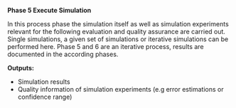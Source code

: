 **Phase 5 Execute Simulation**

In this process phase the simulation itself as well as simulation experiments relevant for the following evaluation and quality assurance are carried out. Single simulations, a given set of simulations or iterative simulations can be performed here. Phase 5 and 6 are an iterative process, results are documented in the according phases.

**Outputs:**
- Simulation results
- Quality information of simulation experiments (e.g error estimations or confidence range)
